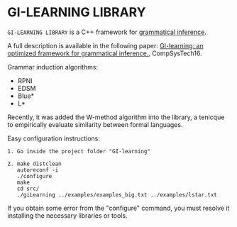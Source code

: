 # GI-LEARNING LIBRARY

`GI-LEARNING LIBRARY` is a C++ framework for [grammatical inference](https://en.wikipedia.org/wiki/Grammar_induction).

A full description is available in the following paper: [GI-learning: an optimized framework for grammatical
inference.](http://www.dicgim.unipa.it/networks/ndslab/pdf/0130.pdf), CompSysTech16.

Grammar induction algorithms:
- RPNI
- EDSM
- Blue*
- L*

Recently, it was added the W-method algorithm into the library, a tenicque to empirically evaluate similarity between formal languages. 

Easy configuration instructions:
```
1. Go inside the project folder "GI-learning"

2. make distclean
   autoreconf -i
   ./configure
   make
   cd src/
   ./giLearning ../examples/examples_big.txt ../examples/lstar.txt
```

If you obtain some error from the "configure" command, you must resolve it installing the necessary libraries or tools.
